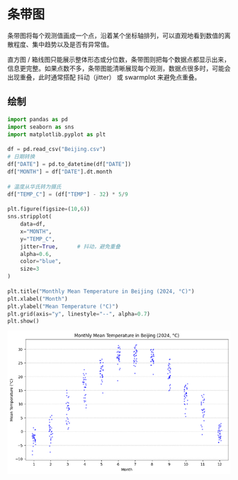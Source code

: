 # 条带图

条带图将每个观测值画成一个点，沿着某个坐标轴排列，可以直观地看到数值的离散程度、集中趋势以及是否有异常值。

直方图 / 箱线图只能展示整体形态或分位数，条带图则把每个数据点都显示出来，信息更完整。如果点数不多，条带图能清晰展现每个观测，数据点很多时，可能会出现重叠，此时通常搭配 抖动（jitter） 或 swarmplot 来避免点重叠。



## 绘制

```python
import pandas as pd
import seaborn as sns
import matplotlib.pyplot as plt

df = pd.read_csv("Beijing.csv")
# 日期转换
df["DATE"] = pd.to_datetime(df["DATE"])
df["MONTH"] = df["DATE"].dt.month

# 温度从华氏转为摄氏
df["TEMP_C"] = (df["TEMP"] - 32) * 5/9

plt.figure(figsize=(10,6))
sns.stripplot(
    data=df,
    x="MONTH",
    y="TEMP_C",
    jitter=True,      # 抖动，避免重叠
    alpha=0.6,
    color="blue",
    size=3
)

plt.title("Monthly Mean Temperature in Beijing (2024, °C)")
plt.xlabel("Month")
plt.ylabel("Mean Temperature (°C)")
plt.grid(axis="y", linestyle="--", alpha=0.7)
plt.show()
```

![stripplot](images/stripplot.png)